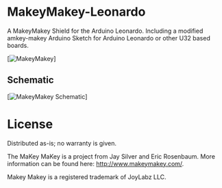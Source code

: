 # MakeyMakey-Leonardo

A MakeyMakey Shield for the Arduino Leonardo. Including a modified amkey-makey Arduino Sketch for Arduino Leonardo or other U32 based boards.

[![MakeyMakey](https://github.com/robotfreak/MakeyMakey-Leonardo/blob/master/hardware/Pictures/IMG_4019_20_21_tonemapped.jpg)]

## Schematic

[![MakeyMakey Schematic](https://github.com/robotfreak/MakeyMakey-Leonardo/blob/master/hardware/Fritzing/makeymakey/MaKey-MaKey-Shield_Steckplatine.png)]

# License

Distributed as-is; no warranty is given.

The MaKey MaKey is a project from Jay Silver and Eric Rosenbaum. More information can be found here: http://www.makeymakey.com/.

Makey Makey is a registered trademark of JoyLabz LLC.

